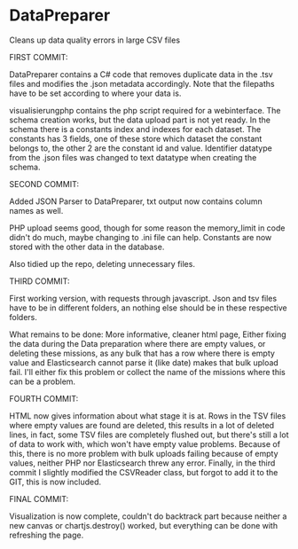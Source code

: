 # DataPreparer
Cleans up data quality errors in large CSV files

FIRST COMMIT:

DataPreparer contains a C# code that removes duplicate data in the .tsv files and modifies the .json metadata accordingly.
Note that the filepaths have to be set according to where your data is.

visualisierungphp contains the php script required for a webinterface. The schema creation works, but the data upload part is not yet ready.
In the schema there is a constants index and indexes for each dataset. The constants has 3 fields, one of these store which dataset the constant belongs to, the other 2 are the constant id and value.
Identifier datatype from the .json files was changed to text datatype when creating the schema.

SECOND COMMIT:

Added JSON Parser to DataPreparer, txt output now contains column names as well.

PHP upload seems good, though for some reason the memory_limit in code didn't do much, maybe changing to .ini file can help.
Constants are now stored with the other data in the database.

Also tidied up the repo, deleting unnecessary files.

THIRD COMMIT:

First working version, with requests through javascript.
Json and tsv files have to be in different folders, an nothing else should be in these respective folders.

What remains to be done:
More informative, cleaner html page,
Either fixing the data during the Data preparation where there are empty values, or deleting these missions, as any bulk that has a row where there is empty value and Elasticsearch cannot parse it (like date) makes that bulk upload fail. I'll either fix this problem or collect the name of the missions where this can be a problem.

FOURTH COMMIT:

HTML now gives information about what stage it is at.
Rows in the TSV files where empty values are found are deleted, this results in a lot of deleted lines, in fact, some TSV files are completely flushed out, but there's still a lot of data to work with, which won't have empty value problems.
Because of this, there is no more problem with bulk uploads failing because of empty values, neither PHP nor Elasticsearch threw any error.
Finally, in the third commit I slightly modified the CSVReader class, but forgot to add it to the GIT, this is now included.

FINAL COMMIT:

Visualization is now complete, couldn't do backtrack part because neither a new canvas or chartjs.destroy() worked, but everything can be done with refreshing the page.